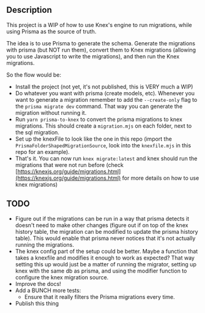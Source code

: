 ## Description

This project is a WIP of how to use Knex's engine to run migrations, while using Prisma as the source of truth.

The idea is to use Prisma to generate the schema. Generate the migrations with prisma (but NOT run them), convert them to Knex migrations (allowing you to use Javascript to write the migrations), and then run the Knex migrations.

So the flow would be:

- Install the project (not yet, it's not published, this is VERY much a WIP)
- Do whatever you want with prisma (create models, etc). Whenever you want to generate a migration remember to add the `--create-only` flag to the `prisma migrate dev` command. That way you can generate the migration without running it.
- Run `yarn prisma-to-knex` to convert the prisma migrations to knex migrations. This should create a `migration.mjs` on each folder, next to the sql migration.
- Set up the knexFile to look like the one in this repo (import the `PrismaFolderShapedMigrationSource`, look into the `knexfile.mjs` in this repo for an example).
- That's it. You can now run `knex migrate:latest` and knex should run the migrations that were not run before (check [https://knexjs.org/guide/migrations.html](https://knexjs.org/guide/migrations.html) for more details on how to use knex migrations)


## TODO
- Figure out if the migrations can be run in a way that prisma detects it doesn't need to make other changes (figure out if on top of the knex history table, the migration can be modified to update the prisma history table). This would enable that prisma never notices that it's not actually running the migrations.
- The knex config part of the setup could be better. Maybe a function that takes a knexfile and modifies it enough to work as expected? That way setting this up would just be a matter of running the migrator, setting up knex with the same db as prisma, and using the modifier function to configure the knex migration source.
- Improve the docs!
- Add a BUNCH more tests:
  -  Ensure that it really filters the Prisma migrations every time.
- Publish this thing
